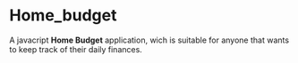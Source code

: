 # Home_budget
 
A javacript **Home Budget** application, wich is suitable for anyone that wants to keep track of their daily finances.
